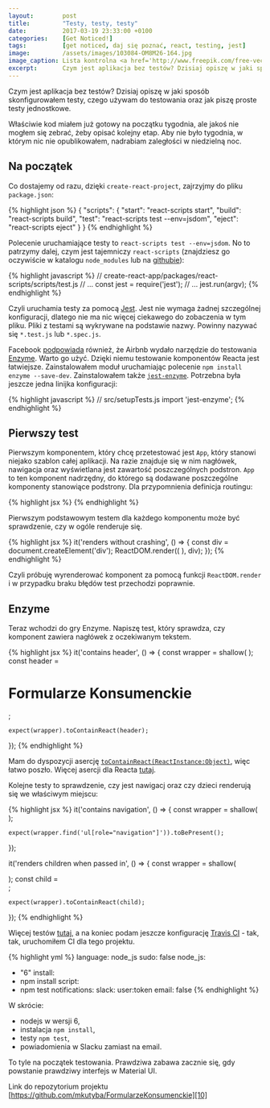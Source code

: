 ```yaml
---
layout:        post
title:         "Testy, testy, testy"
date:          2017-03-19 23:33:00 +0100
categories:    [Get Noticed!]
tags:          [get noticed, daj się poznać, react, testing, jest]
image:         /assets/images/103084-OM8M26-164.jpg
image_caption: Lista kontrolna <a href='http://www.freepik.com/free-vector/hand-drawn-background-of-clipboard-with-checklist_1069873.htm'>Designed by Freepik</a>
excerpt:       Czym jest aplikacja bez testów? Dzisiaj opiszę w jaki sposób skonfigurowałem testy, czego używam do testowania oraz jak piszę proste testy jednostkowe.
---
```


Czym jest aplikacja bez testów? Dzisiaj opiszę w jaki sposób skonfigurowałem testy, czego używam do testowania oraz jak
piszę proste testy jednostkowe.

Właściwie kod miałem już gotowy na początku tygodnia, ale jakoś nie mogłem się zebrać, żeby opisać kolejny etap. Aby nie
było tygodnia, w którym nic nie opublikowałem, nadrabiam zaległości w niedzielną noc.

## Na początek
Co dostajemy od razu, dzięki `create-react-project`, zajrzyjmy do pliku `package.json`:

{% highlight json %}
{
  "scripts": {
    "start": "react-scripts start",
    "build": "react-scripts build",
    "test": "react-scripts test --env=jsdom",
    "eject": "react-scripts eject"
  }
}
{% endhighlight %}

Polecenie uruchamiające testy to `react-scripts test --env=jsdom`. No to patrzymy dalej, czym jest tajemniczy
`react-scripts` (znajdziesz go oczywiście w katalogu `node_modules` lub na [githubie][1]):

{% highlight javascript %}
// create-react-app/packages/react-scripts/scripts/test.js
// ...
const jest = require('jest');
// ...
jest.run(argv);
{% endhighlight %}

Czyli uruchamia testy za pomocą [Jest][2]. Jest nie wymaga żadnej szczególnej konfiguracji, dlatego nie ma nic więcej
ciekawego do zobaczenia w tym pliku. Pliki z testami są wykrywane na podstawie nazwy. Powinny nazywać się `*.test.js`
lub `*.spec.js`.

Facebook [podpowiada][3] również, że Airbnb wydało narzędzie do testowania [Enzyme][4]. Warto go użyć. Dzięki niemu
testowanie komponentów Reacta jest łatwiejsze. Zainstalowałem moduł uruchamiając polecenie
`npm install enzyme --save-dev`. Zainstalowałem także [`jest-enzyme`][5]. Potrzebna była jeszcze jedna linijka
konfiguracji:

{% highlight javascript %}
// src/setupTests.js
import 'jest-enzyme';
{% endhighlight %}

## Pierwszy test
Pierwszym komponentem, który chcę przetestować jest `App`, który stanowi niejako szablon całej aplikacji. Na razie
znajduje się w nim nagłówek, nawigacja oraz wyświetlana jest zawartość poszczególnych podstron. `App` to ten komponent
nadrzędny, do którego są dodawane poszczególne komponenty stanowiące podstrony. Dla przypomnienia definicja routingu:

{% highlight jsx %}
<Route path="/" component={App}>
    <IndexRoute component={Home}/>
    <Route path="/forms" component={Forms}>
        <Route path="/forms/:formName" component={Form}/>
    </Route>
    <Route path="/lawsuits" component={Lawsuits}>
        <Route path="/lawsuits/:lawsuitName" component={Lawsuit}/>
    </Route>
</Route>
{% endhighlight %}

Pierwszym podstawowym testem dla każdego komponentu może być sprawdzenie, czy w ogóle renderuje się.

{% highlight jsx %}
it('renders without crashing', () => {
    const div = document.createElement('div');
    ReactDOM.render((
        <App>
            <span/>
        </App>
    ), div);
});
{% endhighlight %}

Czyli próbuję wyrenderować komponent za pomocą funkcji `ReactDOM.render` i w przypadku braku błędów test przechodzi
poprawnie.

## Enzyme
Teraz wchodzi do gry Enzyme. Napiszę test, który sprawdza, czy komponent zawiera nagłówek z oczekiwanym tekstem.

{% highlight jsx %}
it('contains header', () => {
    const wrapper = shallow(
        <App>
            <span/>
        </App>
    );
    const header = <h1>Formularze Konsumenckie</h1>;

    expect(wrapper).toContainReact(header);
});
{% endhighlight %}

Mam do dyspozycji asercję [`toContainReact(ReactInstance:Object)`][6], więc łatwo poszło. Więcej asercji dla Reacta
[tutaj][7].

Kolejne testy to sprawdzenie, czy jest nawigacj oraz czy dzieci renderują się we właściwym miejscu:

{% highlight jsx %}
it('contains navigation', () => {
    const wrapper = shallow(
        <App>
            <span/>
        </App>
    );

    expect(wrapper.find('ul[role="navigation"]')).toBePresent();
});

it('renders children when passed in', () => {
    const wrapper = shallow(
        <App>
            <div className="unique" />
        </App>
    );
    const child = <div className="unique" />;

    expect(wrapper).toContainReact(child);
});
{% endhighlight %}

Więcej testów [tutaj][8], a na koniec podam jeszcze konfigurację [Travis CI][9] - tak, tak, uruchomiłem CI dla tego
projektu.

{% highlight yml %}
language: node_js
sudo: false
node_js:
  - "6"
install:
  - npm install
script:
  - npm test
notifications:
  slack: user:token
  email: false
{% endhighlight %}

W skrócie:
- nodejs w wersji 6,
- instalacja `npm install`,
- testy `npm test`,
- powiadomienia w Slacku zamiast na email.

To tyle na początek testowania. Prawdziwa zabawa zacznie się, gdy powstanie prawdziwy interfejs w Material UI.

Link do repozytorium projektu [https://github.com/mkutyba/FormularzeKonsumenckie][10]

[1]: https://github.com/facebookincubator/create-react-app/tree/master/packages/react-scripts
[2]: https://facebook.github.io/jest/
[3]: https://facebook.github.io/react/docs/test-utils.html
[4]: http://airbnb.io/enzyme/
[5]: https://github.com/blainekasten/enzyme-matchers/tree/master/packages/jest-enzyme
[6]: https://github.com/blainekasten/enzyme-matchers/blob/master/README.md#tocontainreactreactinstanceobject
[7]: https://github.com/blainekasten/enzyme-matchers/blob/master/README.md#assertions
[8]: https://github.com/mkutyba/FormularzeKonsumenckie/commit/9362f8c2af1621a807f4b4b5944c86c725f6defe
[9]: https://travis-ci.org/
[10]: https://github.com/mkutyba/FormularzeKonsumenckie